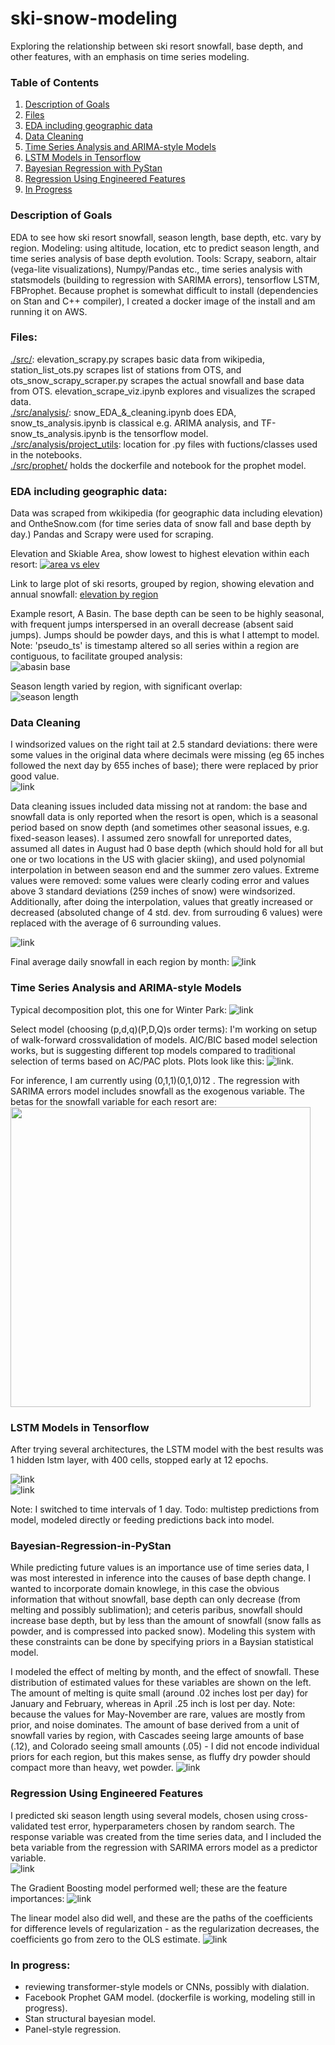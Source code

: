 # ski-snow-modeling
Exploring the relationship between ski resort snowfall, base depth, and other features, with an emphasis on time series modeling. 

### Table of Contents
1. [Description of Goals](https://github.com/chrisoyer/ski-snow-modeling/#Description-of-Goals)
1. [Files](https://github.com/chrisoyer/ski-snow-modeling/#Files)
1. [EDA including geographic data](https://github.com/chrisoyer/ski-snow-modeling/#from-eda-including-geographic-data)
1. [Data Cleaning](https://github.com/chrisoyer/ski-snow-modeling/#Data-Cleaning)
1. [Time Series Analysis and ARIMA-style Models](https://github.com/chrisoyer/ski-snow-modeling/#Time-Series-Analysis-and-ARIMA-style-Models)
1. [LSTM Models in Tensorflow](https://github.com/chrisoyer/ski-snow-modeling/#LSTM-Models-in-Tensorflow)
1. [Bayesian Regression with PyStan](https://github.com/chrisoyer/ski-snow-modeling/#Bayesian-Regression-in-PyStan)
1. [Regression Using Engineered Features](https://github.com/chrisoyer/ski-snow-modeling/#Regression-Using-Engineered-Features)
1. [In Progress](https://github.com/chrisoyer/ski-snow-modeling/#In-Progress)

### Description of Goals
EDA to see how ski resort snowfall, season length, base depth, etc. vary by region. Modeling: using altitude, location, etc to predict season length, and time series analysis of base depth evolution.
Tools: Scrapy, seaborn, altair (vega-lite visualizations), Numpy/Pandas etc., time series analysis with statsmodels (building to regression with SARIMA errors), tensorflow LSTM, FBProphet. Because prophet is somewhat difficult to install (dependencies on Stan and C++ compiler), I created a docker image of the install and am running it on AWS. 

### Files:
[./src/](./src/): elevation_scrapy.py scrapes basic data from wikipedia, station_list_ots.py scrapes list of stations from OTS, and ots_snow_scrapy_scraper.py scrapes the actual snowfall and base data from OTS. elevation_scrape_viz.ipynb explores and visualizes the scraped data.  
[./src/analysis/](./src/analysis/): snow_EDA_&_cleaning.ipynb does EDA, snow_ts_analysis.ipynb is classical e.g. ARIMA analysis, and TF-snow_ts_analysis.ipynb is the tensorflow model.  
[./src/analysis/project_utils](./src/analysis/project_utils): location for .py files with fuctions/classes used in the notebooks.  
[./src/prophet/](./src/prophet/) holds the dockerfile and notebook for the prophet model.

### EDA including geographic data:
Data was scraped from wkikipedia (for geographic data including elevation) and OntheSnow.com (for time series data of snow fall and base depth by day.) Pandas and Scrapy were used for scraping. 

Elevation and Skiable Area, show lowest to highest elevation within each resort: [![area vs elev](./resources/elevation_vs_area.png)](https://rawcdn.githack.com/chrisoyer/ski-snow-modeling/dbed27325d79cea4744d246df3ae58258a8025d4/resources/elevation_area.html "Click for interactive version")

Link to large plot of ski resorts, grouped by region, showing elevation and annual snowfall: [elevation by region](https://rawcdn.githack.com/chrisoyer/ski-snow-modeling/dbed27325d79cea4744d246df3ae58258a8025d4/resources/altitude_and_snowfall_by_region.html "Click for interactive version")

Example resort, A Basin. The base depth can be seen to be highly seasonal, with frequent jumps interspersed in an overall decrease (absent said jumps). Jumps should be powder days, and this is what I attempt to model. Note: 'pseudo_ts' is timestamp altered so all series within a region are contiguous, to facilitate grouped analysis:  
![abasin base](./resources/Abasin_viz.png)

Season length varied by region, with significant overlap:  
![season length](./resources/season_length.png)

### Data Cleaning
I windsorized values on the right tail at 2.5 standard deviations: there were some values in the original data where decimals were missing (eg 65 inches followed the next day by 655 inches of base); there were replaced by prior good value.  
![link](./resources/log_base.png)

Data cleaning issues included data missing not at random: the base and snowfall data is only reported when the resort is open, which is a seasonal period based on snow depth (and sometimes other seasonal issues, e.g. fixed-season leases). I assumed zero snowfall for unreported dates, assumed all dates in August had 0 base depth (which should hold for all but one or two locations in the US with glacier skiing), and used polynomial interpolation in between season end and the summer zero values. Extreme values were removed: some values were clearly coding error and values above 3 standard deviations (259 inches of snow) were windsorized. Additionally, after doing the interpolation, values that greatly increased or decreased (absoluted change of 4 std. dev. from surrouding 6 values) were replaced with the average of 6 surrounding values.

![link](./resources/interpolated_data.png)

Final average daily snowfall in each region by month: ![link](./resources/daily_snowfall.png)

### Time Series Analysis and ARIMA-style Models 

Typical decomposition plot, this one for Winter Park: ![link](./resources/WP_decomposition.png)

Select model (choosing (p,d,q)(P,D,Q)s order terms): I'm working on setup of walk-forward crossvalidation of models. AIC/BIC based model selection works, but is suggesting different top models compared to traditional selection of terms based on AC/PAC plots. Plots look like this:
![link](./resources/AC_PAC.png). 

For inference, I am currently using (0,1,1)(0,1,0)12 . The regression with SARIMA errors model includes snowfall as the exogenous variable. The betas for the snowfall variable for each resort are:  
<img src="./resources/snowfall_beta.png" width=480>


### LSTM Models in Tensorflow
After trying several architectures, the LSTM model with the best results was 1 hidden lstm layer, with 400 cells, stopped early at 12 epochs.  

![link](./resources/lstm_history.png)  
![link](./resources/lstm_yhat.png)

Note: I switched to time intervals of 1 day. Todo: multistep predictions from model, modeled directly or feeding predictions back into model.

### Bayesian-Regression-in-PyStan
While predicting future values is an importance use of time series data, I was most interested in inference into the causes of base depth change. I wanted to incorporate domain knowlege, in this case the obvious information that without snowfall, base depth can only decrease (from melting and possibly sublimation); and ceteris paribus, snowfall should increase base depth, but by less than the amount of snowfall (snow falls as powder, and is compressed into packed snow). Modeling this system with these constraints can be done by specifying priors in a Baysian statistical model. 

I modeled the effect of melting by month, and the effect of snowfall. These distribution of estimated values for these variables are shown on the left. The amount of melting is quite small (around .02 inches lost per day) for January and February, whereas in April .25 inch is lost per day. Note: because the values for May-November are rare, values are mostly from prior, and noise dominates. 
The amount of base derived from a unit of snowfall varies by region, with Cascades seeing large amounts of base (.12), and Colorado seeing small amounts (.05) - I did not encode individual priors for each region, but this makes sense, as fluffy dry powder should compact more than heavy, wet powder.
![link](./resources/unpooled_traces.png)

### Regression Using Engineered Features
I predicted ski season length using several models, chosen using cross-validated test error, hyperparameters chosen by random search.
The response variable was created from the time series data, and I included the beta variable from the regression with SARIMA errors model as a predictor variable.  
![link](./resources/model_error.png)

The Gradient Boosting model performed well; these are the feature importances:
![link](./resources/feat_importance.png)

The linear model also did well, and these are the paths of the coefficients for difference levels of regularization - as the regularization decreases, the coefficients go from zero to the OLS estimate. 
![link](./resources/coef_paths.png)


### In progress: 
* reviewing transformer-style models or CNNs, possibly with dialation.  
* Facebook Prophet GAM model. (dockerfile is working, modeling still in progress).  
* Stan structural bayesian model.  
* Panel-style regression.   
